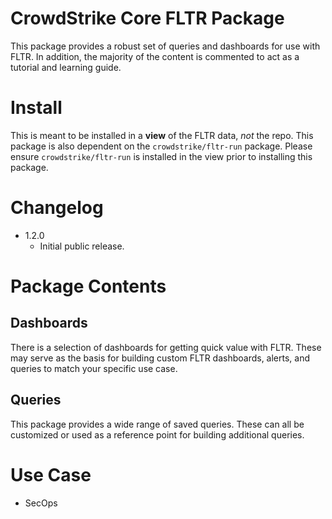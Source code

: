 # CrowdStrike Core FLTR Package

This package provides a robust set of queries and dashboards for use with FLTR. In addition, the majority of the content is commented to act as a tutorial and learning guide.

# Install

This is meant to be installed in a **view** of the FLTR data, *not* the repo. This package is also dependent on the `crowdstrike/fltr-run` package. Please ensure `crowdstrike/fltr-run` is installed in the view prior to installing this package. 

# Changelog

- 1.2.0 
  - Initial public release. 

# Package Contents

## Dashboards

There is a selection of dashboards for getting quick value with FLTR. These may serve as the basis for building custom FLTR dashboards, alerts, and queries to match your specific use case.

## Queries

This package provides a wide range of saved queries. These can all be customized or used as a reference point for building additional queries. 

# Use Case

- SecOps
